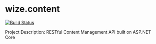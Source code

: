 # wize.content

[![Build Status](https://dev.azure.com/brandonkorous/wize.k8/_apis/build/status/Github/Services/wize.content?branchName=main)](https://dev.azure.com/brandonkorous/wize.k8/_build/latest?definitionId=63&branchName=main)

Project Description: RESTful Content Management API built on ASP.NET Core 
